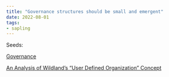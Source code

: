 ```yaml
---
title: "Governance structures should be small and emergent"
date: 2022-08-01
tags:
- sapling
---
```


Seeds:

[Governance](/notes/Governance.md)

[An Analysis of Wildland’s “User Defined Organization” Concept](quartz/content/articles/An%20Analysis%20of%20Wildland’s%20“User%20Defined%20Organization”%20Concept.md)



